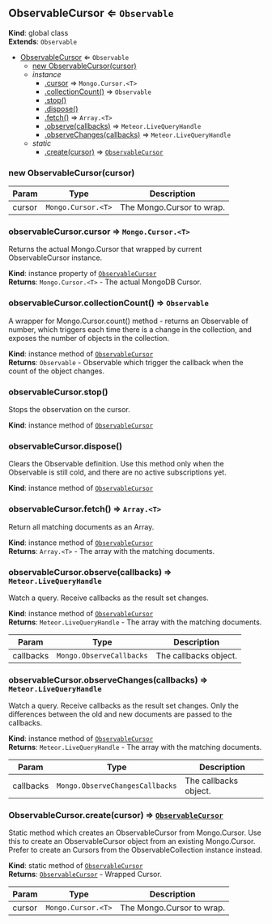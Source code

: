 <a name="ObservableCursor"></a>

## ObservableCursor ⇐ <code>Observable</code>
**Kind**: global class  
**Extends**: <code>Observable</code>  

* [ObservableCursor](#ObservableCursor) ⇐ <code>Observable</code>
    * [new ObservableCursor(cursor)](#new_ObservableCursor_new)
    * _instance_
        * [.cursor](#ObservableCursor+cursor) ⇒ <code>Mongo.Cursor.&lt;T&gt;</code>
        * [.collectionCount()](#ObservableCursor+collectionCount) ⇒ <code>Observable</code>
        * [.stop()](#ObservableCursor+stop)
        * [.dispose()](#ObservableCursor+dispose)
        * [.fetch()](#ObservableCursor+fetch) ⇒ <code>Array.&lt;T&gt;</code>
        * [.observe(callbacks)](#ObservableCursor+observe) ⇒ <code>Meteor.LiveQueryHandle</code>
        * [.observeChanges(callbacks)](#ObservableCursor+observeChanges) ⇒ <code>Meteor.LiveQueryHandle</code>
    * _static_
        * [.create(cursor)](#ObservableCursor.create) ⇒ [<code>ObservableCursor</code>](#ObservableCursor)

<a name="new_ObservableCursor_new"></a>

### new ObservableCursor(cursor)

| Param | Type | Description |
| --- | --- | --- |
| cursor | <code>Mongo.Cursor.&lt;T&gt;</code> | The Mongo.Cursor to wrap. |

<a name="ObservableCursor+cursor"></a>

### observableCursor.cursor ⇒ <code>Mongo.Cursor.&lt;T&gt;</code>
Returns the actual Mongo.Cursor that wrapped by current ObservableCursor instance.

**Kind**: instance property of [<code>ObservableCursor</code>](#ObservableCursor)  
**Returns**: <code>Mongo.Cursor.&lt;T&gt;</code> - The actual MongoDB Cursor.  
<a name="ObservableCursor+collectionCount"></a>

### observableCursor.collectionCount() ⇒ <code>Observable</code>
A wrapper for Mongo.Cursor.count() method - returns an Observable of number, which
triggers each time there is a change in the collection, and exposes the number of
objects in the collection.

**Kind**: instance method of [<code>ObservableCursor</code>](#ObservableCursor)  
**Returns**: <code>Observable</code> - Observable which trigger the callback when the
count of the object changes.  
<a name="ObservableCursor+stop"></a>

### observableCursor.stop()
Stops the observation on the cursor.

**Kind**: instance method of [<code>ObservableCursor</code>](#ObservableCursor)  
<a name="ObservableCursor+dispose"></a>

### observableCursor.dispose()
Clears the Observable definition.
Use this method only when the Observable is still cold, and there are no active subscriptions yet.

**Kind**: instance method of [<code>ObservableCursor</code>](#ObservableCursor)  
<a name="ObservableCursor+fetch"></a>

### observableCursor.fetch() ⇒ <code>Array.&lt;T&gt;</code>
Return all matching documents as an Array.

**Kind**: instance method of [<code>ObservableCursor</code>](#ObservableCursor)  
**Returns**: <code>Array.&lt;T&gt;</code> - The array with the matching documents.  
<a name="ObservableCursor+observe"></a>

### observableCursor.observe(callbacks) ⇒ <code>Meteor.LiveQueryHandle</code>
Watch a query. Receive callbacks as the result set changes.

**Kind**: instance method of [<code>ObservableCursor</code>](#ObservableCursor)  
**Returns**: <code>Meteor.LiveQueryHandle</code> - The array with the matching documents.  

| Param | Type | Description |
| --- | --- | --- |
| callbacks | <code>Mongo.ObserveCallbacks</code> | The callbacks object. |

<a name="ObservableCursor+observeChanges"></a>

### observableCursor.observeChanges(callbacks) ⇒ <code>Meteor.LiveQueryHandle</code>
Watch a query. Receive callbacks as the result set changes.
Only the differences between the old and new documents are passed to the callbacks.

**Kind**: instance method of [<code>ObservableCursor</code>](#ObservableCursor)  
**Returns**: <code>Meteor.LiveQueryHandle</code> - The array with the matching documents.  

| Param | Type | Description |
| --- | --- | --- |
| callbacks | <code>Mongo.ObserveChangesCallbacks</code> | The callbacks object. |

<a name="ObservableCursor.create"></a>

### ObservableCursor.create(cursor) ⇒ [<code>ObservableCursor</code>](#ObservableCursor)
Static method which creates an ObservableCursor from Mongo.Cursor.
 Use this to create an ObservableCursor object from an existing Mongo.Cursor.
 Prefer to create an Cursors from the ObservableCollection instance instead.

**Kind**: static method of [<code>ObservableCursor</code>](#ObservableCursor)  
**Returns**: [<code>ObservableCursor</code>](#ObservableCursor) - Wrapped Cursor.  

| Param | Type | Description |
| --- | --- | --- |
| cursor | <code>Mongo.Cursor.&lt;T&gt;</code> | The Mongo.Cursor to wrap. |

